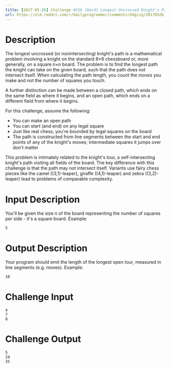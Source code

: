 ```yaml
---
title: [2017-05-26] Challenge #316 [Hard] Longest Uncrossed Knight's Path
url: https://old.reddit.com/r/dailyprogrammer/comments/6dgiig/20170526_challenge_316_hard_longest_uncrossed/
---
```


# Description

The longest uncrossed (or nonintersecting) knight's path is a mathematical problem involving a knight on the standard 8×8 chessboard or, more generally, on a square *n×n* board. The problem is to find the longest path the knight can take on the given board, such that the path does not intersect itself. When calculating the path length, you count the *moves* you make and not the number of squares you touch.

A further distinction can be made between a closed path, which ends on the same field as where it begins, and an open path, which ends on a different field from where it begins.

For this challenge, assume the following: 

* You can make an open path
* You can start (and end) on any legal square
* Just like real chess, you're bounded by legal squares on the board
* The path is constructed from line segments between the start and end points of any of the knight's moves; intermediate squares it jumps over don't matter

This problem is intimately related to the knight's tour, a self-intersecting knight's path visiting all fields of the board. The key difference with this challenge is that the path may not intersect itself. Variants use fairy chess pieces like the camel ((3,1)-leaper), giraffe ((4,1)-leaper) and zebra ((3,2)-leaper) lead to problems of comparable complexity.

# Input Description

You'll be given the size *n* of the board representing the number of squares per side - it's a square board. Example:

    5

# Output Description

Your program should emit the length of the longest open tour, measured in line segments (e.g. moves). Example:

    10

# Challenge Input

    4
    7
    8

# Challenge Output

    5
    24
    35
